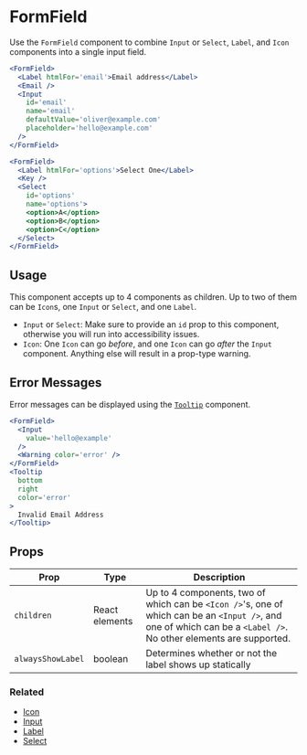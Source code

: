 # FormField

Use the `FormField` component to combine `Input` or `Select`, `Label`, and `Icon` components into a single input field.

```.jsx
<FormField>
  <Label htmlFor='email'>Email address</Label>
  <Email />
  <Input
    id='email'
    name='email'
    defaultValue='oliver@example.com'
    placeholder='hello@example.com'
  />
</FormField>
```

```.jsx
<FormField>
  <Label htmlFor='options'>Select One</Label>
  <Key />
  <Select
    id='options'
    name='options'>
    <option>A</option>
    <option>B</option>
    <option>C</option>
  </Select>
</FormField>
```

## Usage

This component accepts up to 4 components as children.
Up to two of them can be `Icon`s, one `Input` or `Select`, and one `Label`.

- `Input` or `Select`: Make sure to provide an `id` prop to this component, otherwise you will run into accessibility issues.
- `Icon`: One `Icon` can go _before_, and one `Icon` can go _after_ the `Input` component.
  Anything else will result in a prop-type warning.

## Error Messages

Error messages can be displayed using the [`Tooltip`](/Tooltip) component.

```.jsx
<FormField>
  <Input
    value='hello@example'
  />
  <Warning color='error' />
</FormField>
<Tooltip
  bottom
  right
  color='error'
>
  Invalid Email Address
</Tooltip>
```

## Props

| Prop              | Type           | Description                                                                                                                                                       |
| ----------------- | -------------- | ----------------------------------------------------------------------------------------------------------------------------------------------------------------- |
| `children`        | React elements | Up to 4 components, two of which can be `<Icon />`'s, one of which can be an `<Input />`, and one of which can be a `<Label />`. No other elements are supported. |
| `alwaysShowLabel` | boolean        | Determines whether or not the label shows up statically                                                                                                           |

### Related

- [Icon](/Icon)
- [Input](/Input)
- [Label](/Label)
- [Select](/Select)
